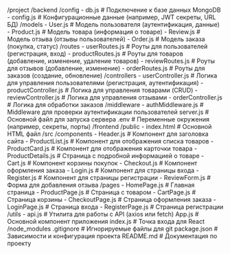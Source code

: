 /project
  /backend
    /config
      - db.js                 # Подключение к базе данных MongoDB
      - config.js             # Конфигурационные данные (например, JWT секреты, URL БД)
    /models
      - User.js               # Модель пользователя (аутентификация, данные)
      - Product.js            # Модель товара (информация о товаре)
      - Review.js             # Модель отзыва (отзывы пользователей)
      - Order.js              # Модель заказа (покупка, статус)
    /routes
      - userRoutes.js         # Роуты для пользователей (регистрация, вход)
      - productRoutes.js      # Роуты для товаров (добавление, изменение, удаление товаров)
      - reviewRoutes.js       # Роуты для отзывов (добавление, изменение)
      - orderRoutes.js        # Роуты для заказов (создание, обновление)
    /controllers
      - userController.js     # Логика для управления пользователями (регистрация, аутентификация)
      - productController.js  # Логика для управления товарами (CRUD)
      - reviewController.js   # Логика для управления отзывами
      - orderController.js    # Логика для обработки заказов
    /middleware
      - authMiddleware.js     # Middleware для проверки аутентификации пользователей
    server.js                # Основной файл для запуска сервера
    .env                     # Переменные окружения (например, секреты, порты)
  /frontend
    /public
      - index.html           # Основной HTML файл
    /src
      /components
        - Header.js          # Компонент для заголовка сайта
        - ProductList.js     # Компонент для отображения списка товаров
        - ProductCard.js     # Компонент для отображения карточки товара
        - ProductDetails.js  # Страница с подробной информацией о товаре
        - Cart.js            # Компонент корзины покупок
        - Checkout.js        # Компонент оформления заказа
        - Login.js           # Компонент для страницы входа
        - Register.js        # Компонент для страницы регистрации
        - ReviewForm.js      # Форма для добавления отзыва
      /pages
        - HomePage.js        # Главная страница
        - ProductPage.js     # Страница с товаром
        - CartPage.js        # Страница корзины
        - CheckoutPage.js    # Страница оформления заказа
        - LoginPage.js       # Страница входа
        - RegisterPage.js    # Страница регистрации
      /utils
        - api.js             # Утилита для работы с API (axios или fetch)
      App.js                 # Основной компонент приложения
      index.js               # Точка входа для React
  /node_modules
  .gitignore                # Игнорируемые файлы для git
  package.json              # Зависимости и конфигурация проекта
  README.md                 # Документация по проекту
